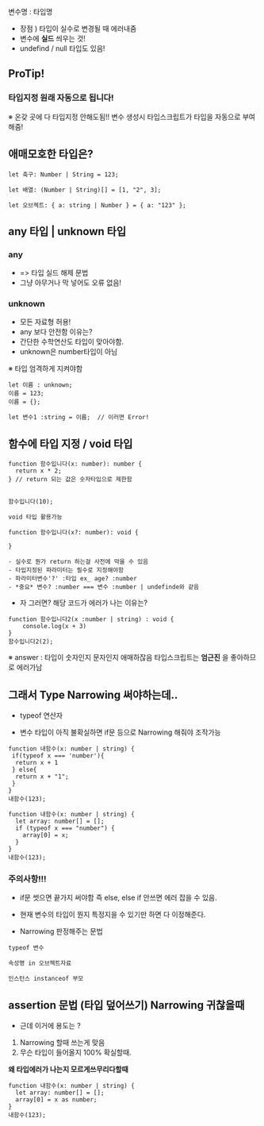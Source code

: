 변수명 : 타입명

- 장점 ) 타입이 실수로 변경될 때 에러내줌
- 변수에 **실드** 씌우는 것!
- undefind / null 타입도 있음!

## ProTip!

### 타입지정 원래 자동으로 됩니다!

※ 온갖 곳에 다 타입지정 안해도됨!! 변수 생성시 타입스크립트가 타입을 자동으로 부여해줌!

## 애매모호한 타입은?

```
let 축구: Number | String = 123;

let 배열: (Number | String)[] = [1, "2", 3];

let 오브젝트: { a: string | Number } = { a: "123" };
```

## any 타입 | unknown 타입

### any

- => 타입 실드 해제 문법
- 그냥 아무거나 막 넣어도 오류 없음!

### unknown

- 모든 자료형 허용!
- any 보다 안전함 이유는?
- 간단한 수학연산도 타입이 맞아야함.
- unknown은 number타입이 아님

※ 타입 엄격하게 지켜야함

```
let 이름 : unknown;
이름 = 123;
이름 = {};

let 변수1 :string = 이름;  // 이러면 Error!
```

## 함수에 타입 지정 / void 타입

```
function 함수입니다(x: number): number {
  return x * 2;
} // return 되는 값은 숫자타입으로 제한함


함수입니다(10);

void 타입 활용가능

function 함수입니다(x?: number): void {

}

- 실수로 뭔가 return 하는걸 사전에 막을 수 있음
- 타입지정된 파라미터는 필수로 지정해야함
- 파라미터변수'?' :타입 ex_ age? :number
- *중요* 변수? :number === 변수 :number | undefinde와 같음
```

- 자 그러면? 해당 코드가 에러가 나는 이유는?

```
function 함수입니다2(x :number | string) : void {
    console.log(x + 3)
}
함수입니다2(2);
```

※ answer : 타입이 숫자인지 문자인지 애매하잖음 타입스크립트는 **엄근진** 을 좋아하므로 에러가남

## 그래서 Type Narrowing 써야하는데..

- typeof 연산자

- 변수 타입이 아직 불확실하면 if문 등으로 Narrowing 해줘야 조작가능

```
function 내함수(x: number | string) {
 if(typeof x === 'number'){
  return x + 1
 } else{
  return x + "1";
 }
}
내함수(123);

function 내함수(x: number | string) {
  let array: number[] = [];
  if (typeof x === "number") {
    array[0] = x;
  }
}
내함수(123);
```

### 주의사항!!!

- if문 썻으면 끝가지 써야함 즉 else, else if 안쓰면 에러 잡을 수 있음.

- 현재 변수의 타입이 뭔지 특정지을 수 있기만 하면 다 이정해준다.

- Narrowing 판정해주는 문법

```
typeof 변수

속성명 in 오브젝트자료

인스턴스 instanceof 부모
```

## assertion 문법 (타입 덮어쓰기) Narrowing 귀찮을때

- 근데 이거에 용도는 ?

1. Narrowing 할때 쓰는게 맞음
2. 무슨 타입이 들어올지 100% 확실할때.

**왜 타입에러가 나는지 모르게쓰무리다할때**

```
function 내함수(x: number | string) {
  let array: number[] = [];
  array[0] = x as number;
}
내함수(123);
```
